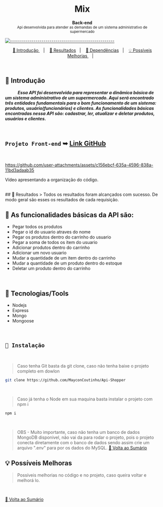<h1 align="center"> Mix </h1>

<a id="Sumário"></a>


<p align="center">
  <b> Back-end  </b></br>
  <sub> Api desenvolvida para atender as demandas de um sistema administrativo de supermercado
  <sub>
</p>

[![-----------------------------------------------------](https://raw.githubusercontent.com/andreasbm/readme/master/assets/lines/colored.png)](#table-of-contents)

<p align="center">
  <a href="#Introdução"> 🧩 Introdução </a>&nbsp;&nbsp;&nbsp;|&nbsp;&nbsp;&nbsp;
  <a href="#Resultados"> 🚀 Resultados</a>&nbsp;&nbsp;&nbsp;|&nbsp;&nbsp;&nbsp;
  <a href="#Dependências"> 🧪 Dependências</a>&nbsp;&nbsp;&nbsp;|&nbsp;&nbsp;&nbsp;
  <a href="#Ideias">💡 Possíveis Melhorias </a>&nbsp;&nbsp;&nbsp;|&nbsp;&nbsp;&nbsp;
</p>


<br /> 

<a id="Introdução"></a>
## 🧩 Introdução 

  ***⠀⠀⠀⠀Essa API foi desenvolvida para representar a dinâmica básica de um sistema administrativo de um supermercado. Aqui será encontrado três entidades fundamentais para o bom funcionamento de um sistema: produtos, usuário(funcionários) e clientes. As funcionalidades básicas encontradas nessa API são: cadastrar, ler, atualizar e deletar produtos, usuários e clientes.***

<br/>

## `Projeto Front-end` ➥ [Link GitHub](https://github.com/rafaeladurand/Supermarket)

<br/>

  https://github.com/user-attachments/assets/c156ebcf-635a-4596-838a-11bd3adaab35

  Vídeo apresentando a organização do código.
  
  <br/>
<a id="Resultados"></a>
## 🚀 Resultados 
  > Todos os resultados foram alcançados com sucesso. De modo geral são esses os resultados de cada requisição. 

<br/>

## 🚩 As funcionalidades básicas da API são:

- Pegar todos os produtos
- Pegar o id do usuario atraves do nome 
- Pegar os produtos dentro do carrinho do usuario
- Pegar a soma de todos os item do usuario
- Adicionar produtos dentro do carrinho 
- Adicionar um novo usuario 
- Mudar a quantidade de um item dentro do carrinho
- Mudar a quantidade de um produto dentro do estoque 
- Deletar um produto dentro do carrinho

<br/>

## 🚀 Tecnologias/Tools
- Nodejs
- Express
- Mongo
- Mongoose

<br/>

## `📖 Instalação` 
  
  
 <br /> 

> Caso tenha Git basta da git clone, caso não tenha baixe o projeto completo em dowlon

```BASH
git clone https://github.com/MayconCoutinho/Api-Shopper

```

<br /> 

> Caso já tenha o Node em sua maquina basta instalar o projeto com npm i

```BASH
npm i 
```

<br /> 

> OBS - Muito importante, caso não tenha um banco de dados MongoDB disponivel, não vai da para rodar o projeto, pois o projeto conecta diretamente com o banco de dados
> sendo assim crie um arquivo ".env" para por os dados do MySQL.
<a href="#Sumário"> 📖 Volta ao Sumário </a>

<a id="Ideias"></a>
## 💡 Possíveis Melhoras
> Possíveis melhorias no código e no projeto, caso queira voltar e melhorá lo.
> 
<br/>

<a href="#Sumário"> 📖 Volta ao Sumário </a>
